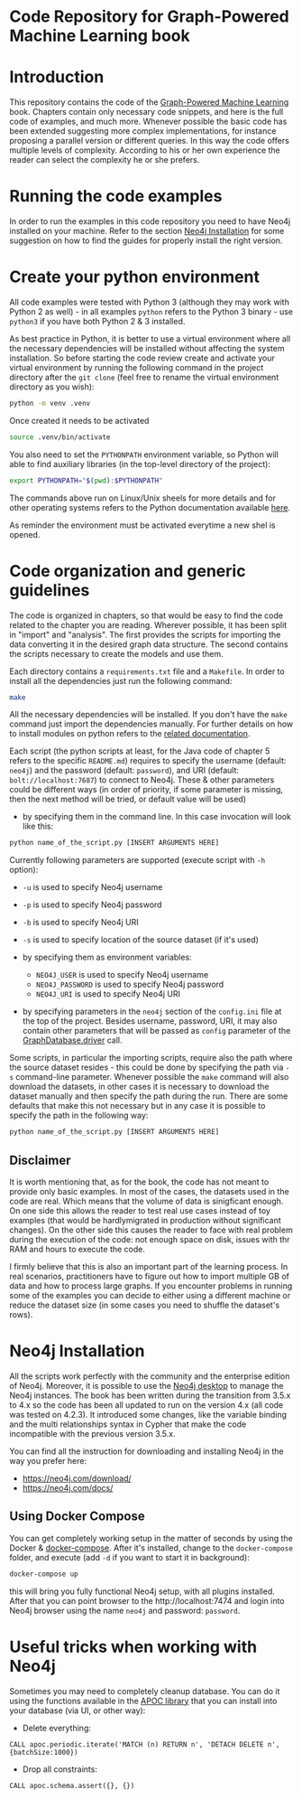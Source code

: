 # Code Repository for Graph-Powered Machine Learning book

# Introduction

This repository contains the code of the [Graph-Powered Machine Learning](https://www.manning.com/books/graph-powered-machine-learning) book. 
Chapters contain only necessary code snippets, and here is the full code of examples, and much more. 
Whenever possible the basic code has been extended suggesting more complex implementations, for instance proposing a parallel version or different queries. 
In this way the code offers multiple levels of complexity. 
According to his or her own experience the reader can select the complexity he or she prefers. 

# Running the code examples

In order to run the examples in this code repository you need to have Neo4j installed on your machine. 
Refer to the section [Neo4j Installation](#neo4j-installation) for some suggestion on how to find the guides for properly install the right version.

# Create your python environment

All code examples were tested with Python 3 (although they may work with Python 2 as well) - in all examples `python` refers to the Python 3 binary - use `python3` if you have both Python 2 & 3 installed. 

As best practice in Python, it is better to use a virtual environment where all the necessary dependencies will be installed
without affecting the system installation. So before starting the code review create and activate your virtual environment 
by running the following command in the project directory after the `git clone` (feel free to rename the virtual environment directory as you wish): 

```sh
python -m venv .venv
```

Once created it needs to be activated

```sh
source .venv/bin/activate
```

You also need to set the `PYTHONPATH` environment variable, so Python will able to find auxiliary libraries (in the top-level directory of the project):

```sh
export PYTHONPATH="$(pwd):$PYTHONPATH"
```

The commands above run on Linux/Unix sheels for more details and for other operating systems refers to the Python documentation available [here](https://docs.python.org/3/library/venv.html).
 
As reminder the environment must be activated everytime a new shel is opened. 

# Code organization and generic guidelines

The code is organized in chapters, so that would be easy to find the code related to the chapter you are reading. 
Wherever possible, it has been split in "import" and "analysis". The first provides the scripts for importing the data converting it in the desired graph data structure.
The second contains the scripts necessary to create the models and use them. 

Each directory contains a `requirements.txt` file and a `Makefile`. In order to install all the dependencies just run the following command:

```sh
make
```

All the necessary dependencies will be installed. If you don't have the `make` command just import the dependencies manually. 
For further details on how to install modules on python refers to the [related documentation](https://docs.python.org/3/installing/index.html).

Each script (the python scripts at least, for the Java code of chapter 5 refers to the specific `README.md`)
requires to specify the username (default: `neo4j`) and the password (default: `password`), and URI (default: `bolt://localhost:7687`) to connect to Neo4j.  These & other parameters could be different ways (in order of priority, if some parameter is missing, then the next method will be tried, or default value will be used)

* by specifying them in the command line.  In this case invocation will look like this:

```sh
python name_of_the_script.py [INSERT ARGUMENTS HERE]
```

Currently following parameters are supported (execute script with `-h` option):
  * `-u` is used to specify Neo4j username
  * `-p` is used to specify Neo4j password
  * `-b` is used to specify Neo4j URI
  * `-s` is used to specify location of the source dataset (if it's used)

* by specifying them as environment variables:
  * `NEO4J_USER` is used to specify Neo4j username
  * `NEO4J_PASSWORD` is used to specify Neo4j password
  * `NEO4J_URI` is used to specify Neo4j URI

* by specifying parameters in the `neo4j` section of the `config.ini` file at the top of the project.  Besides username, password, URI, it may also contain other parameters that will be passed as `config` parameter of the [GraphDatabase.driver](https://github.com/neo4j/neo4j-python-driver/blob/4.3/neo4j/__init__.py#L123) call.


Some scripts, in particular the importing scripts, require also the path where the source dataset resides - this could be done by specifying the path via `-s` command-line parameter.
Whenever possible the `make` command will also download the datasets, in other cases it is necessary to download the dataset manually and then specify the path during the run. 
There are some defaults that make this not necessary but in any case it is possible to specify the path in the following way:

```sh
python name_of_the_script.py [INSERT ARGUMENTS HERE]
```


## Disclaimer

It is worth mentioning that, as for the book, the code has not meant to provide only basic examples.
In most of the cases, the datasets used in the code are real. Which means that the volume of data is sinigficant enough. 
On one side this allows the reader to test real use cases instead of toy examples (that would be hardlymigrated in production without significant changes).
On the other side this causes the reader to face with real problem during the execution of the code: not enough space on disk, 
issues with thr RAM and hours to execute the code.

I firmly believe that this is also an important part of the learning process. 
In real scenarios, practitioners have to figure out how to import multiple GB of data and how to process large graphs. 
If you encounter problems in running some of the examples you can decide to either using a different machine or reduce the dataset size (in some cases you need to shuffle the dataset's rows). 


# Neo4j Installation

All the scripts work perfectly with the community and the enterprise edition of Neo4j. 
Moreover, it is possible to use the [Neo4j desktop](https://neo4j.com/download/) to manage the Neo4j instances. 
The book has been written during the transition from 3.5.x to 4.x so the code has been all updated to run on the version 4.x (all code was tested on 4.2.3).
It introduced some changes, like the variable binding and the multi relationships syntax in Cypher that make the code incompatible with the previous version 3.5.x. 

You can find all the instruction for downloading and installing Neo4j in the way you prefer here:
* https://neo4j.com/download/
* https://neo4j.com/docs/

## Using Docker Compose

You can get completely working setup in the matter of seconds by using the Docker & [docker-compose](https://docs.docker.com/compose/).  After it's installed, change to the `docker-compose` folder, and execute (add `-d` if you want to start it in background):

```sh
docker-compose up
```

this will bring you fully functional Neo4j setup, with all plugins installed.  After that you can point browser to the http://localhost:7474 and login into Neo4j browser using the name `neo4j` and password: `password`.


# Useful tricks when working with Neo4j

Sometimes you may need to completely cleanup database.  You can do it using the functions available in the [APOC library](https://neo4j.com/developer/neo4j-apoc/) that you can install into your database (via UI, or other way): 

* Delete everything:

```
CALL apoc.periodic.iterate('MATCH (n) RETURN n', 'DETACH DELETE n', {batchSize:1000})
```

* Drop all constraints:

```
CALL apoc.schema.assert({}, {})
```
